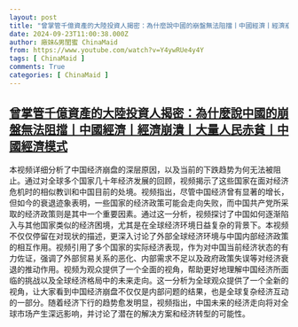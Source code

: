 ```yaml
---
layout: post
title: "曾掌管千億資產的大陸投資人揭密：為什麼說中國的崩盤無法阻擋丨中國經濟丨經濟崩潰丨大量人民赤貧丨中國經濟模式"
date: 2024-09-23T11:00:38.000Z
author: 廠妹&男閨蜜 ChinaMaid
from: https://www.youtube.com/watch?v=Y4ywRUe4y4Y
tags: [ ChinaMaid ]
comments: True
categories: [ ChinaMaid ]
---
```

<!--1727089238000-->
[曾掌管千億資產的大陸投資人揭密：為什麼說中國的崩盤無法阻擋丨中國經濟丨經濟崩潰丨大量人民赤貧丨中國經濟模式](https://www.youtube.com/watch?v=Y4ywRUe4y4Y)
------

<div>
本视频详细分析了中国经济崩盘的深层原因，以及当前的下跌趋势为何无法被阻止。通过对全球多个国家几十年经济发展的回顾，视频揭示了这些国家在面对经济危机时的相似教训和中国目前的处境。视频指出，尽管中国经济曾有显著的增长，但如今的衰退迹象表明，一些国家的经济政策可能会走向失败，而中国共产党所采取的经济政策则是其中一个重要因素。通过这一分析，视频探讨了中国如何逐渐陷入与其他国家类似的经济困境，尤其是在全球经济环境日益复杂的背景下。本视频不仅仅停留在对现状的描述，更深入讨论了外部全球经济环境与中国内部经济政策的相互作用。视频引用了多个国家的实际经济表现，作为对中国当前经济状态的有力佐证，强调了外部贸易关系的恶化、内部需求不足以及政府政策失误等对经济衰退的推动作用。视频为观众提供了一个全面的视角，帮助更好地理解中国经济所面临的挑战以及全球经济格局中的未来走向。这一分析为全球观众提供了一个全新的视角，让大家看到中国经济崩盘不仅仅是内部问题的结果，也是全球复杂经济互动的一部分。随着经济下行的趋势愈发明显，视频指出，中国未来的经济走向将对全球市场产生深远影响，并讨论了潜在的解决方案和经济转型的可能性。
</div>
